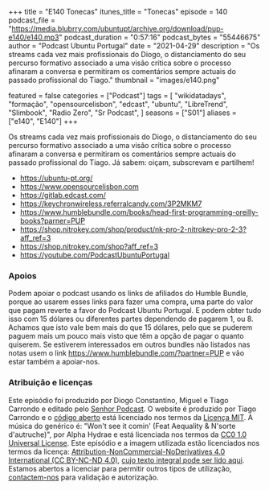 +++
title = "E140 Tonecas"
itunes_title = "Tonecas"
episode = 140
podcast_file = "https://media.blubrry.com/ubuntupt/archive.org/download/pup-e140/e140.mp3"
podcast_duration = "0:57:16"
podcast_bytes = "55446675"
author = "Podcast Ubuntu Portugal"
date = "2021-04-29"
description = "Os streams cada vez mais profissionais do Diogo, o distanciamento do seu percurso formativo associado a uma visão crítica sobre o processo afinaram a conversa e permitiram os comentários sempre actuais do passado profissional do Tiago."
thumbnail = "images/e140.png"

featured = false
categories = ["Podcast"]
tags = [
  "wikidatadays",
  "formação",
  "opensourcelisbon",
  "edcast",
  "ubuntu",
  "LibreTrend",
  "Slimbook",
  "Radio Zero",
  "Sr Podcast",
]
seasons = ["S01"]
aliases = ["e140", "E140"]
+++

Os streams cada vez mais profissionais do Diogo, o distanciamento do seu percurso formativo associado a uma visão crítica sobre o processo afinaram a conversa e permitiram os comentários sempre actuais do passado profissional do Tiago.
Já sabem: oiçam, subscrevam e partilhem!

* https://ubuntu-pt.org/
* https://www.opensourcelisbon.com
* https://gitlab.edcast.com/
* https://keychronwireless.referralcandy.com/3P2MKM7
* https://www.humblebundle.com/books/head-first-programming-oreilly-books?parner=PUP
* https://shop.nitrokey.com/shop/product/nk-pro-2-nitrokey-pro-2-3?aff_ref=3
* https://shop.nitrokey.com/shop?aff_ref=3
* https://youtube.com/PodcastUbuntuPortugal



### Apoios
Podem apoiar o podcast usando os links de afiliados do Humble Bundle, porque ao usarem esses links para fazer uma compra, uma parte do valor que pagam reverte a favor do Podcast Ubuntu Portugal.
E podem obter tudo isso com 15 dólares ou diferentes partes dependendo de pagarem 1, ou 8.
Achamos que isto vale bem mais do que 15 dólares, pelo que se puderem paguem mais um pouco mais visto que têm a opção de pagar o quanto quiserem.
Se estiverem interessados em outros bundles não listados nas notas usem o link https://www.humblebundle.com/?partner=PUP e vão estar também a apoiar-nos.

### Atribuição e licenças
Este episódio foi produzido por Diogo Constantino, Miguel e Tiago Carrondo e editado pelo [Senhor Podcast](https://senhorpodcast.pt/).
O website é produzido por Tiago Carrondo e o [código aberto](https://gitlab.com/podcastubuntuportugal/website) está licenciado nos termos da [Licença MIT](https://gitlab.com/podcastubuntuportugal/website/main/LICENSE).
A música do genérico é: "Won't see it comin' (Feat Aequality & N'sorte d'autruche)", por Alpha Hydrae e está licenciada nos termos da [CC0 1.0 Universal License](https://creativecommons.org/publicdomain/zero/1.0/).
Este episódio e a imagem utilizada estão licenciados nos termos da licença: [Attribution-NonCommercial-NoDerivatives 4.0 International (CC BY-NC-ND 4.0)](https://creativecommons.org/licenses/by-nc-nd/4.0/), [cujo texto integral pode ser lido aqui](https://creativecommons.org/licenses/by-nc-nd/4.0/legalcode). Estamos abertos a licenciar para permitir outros tipos de utilização, [contactem-nos](https://podcastubuntuportugal.org/contactos) para validação e autorização.

